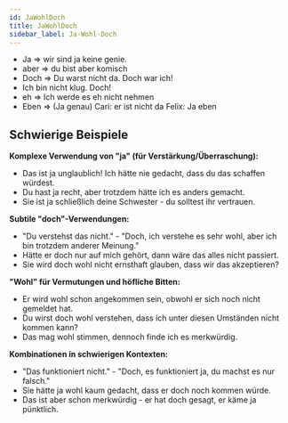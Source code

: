 ```yaml
---
id: JaWohlDoch
title: JaWohlDoch
sidebar_label: Ja-Wohl-Doch
---
```


- Ja => wir sind ja keine genie.
- aber => du bist aber komisch
- Doch => Du warst nicht da. Doch war ich!
- Ich bin nicht klug. Doch!
- eh => Ich werde es eh nicht nehmen
- Eben => (Ja genau)
  Cari: er ist nicht da
  Felix: Ja eben

## Schwierige Beispiele

**Komplexe Verwendung von "ja" (für Verstärkung/Überraschung):**

- Das ist ja unglaublich! Ich hätte nie gedacht, dass du das schaffen würdest.
- Du hast ja recht, aber trotzdem hätte ich es anders gemacht.
- Sie ist ja schließlich deine Schwester - du solltest ihr vertrauen.

**Subtile "doch"-Verwendungen:**

- "Du verstehst das nicht." - "Doch, ich verstehe es sehr wohl, aber ich bin trotzdem anderer Meinung."
- Hätte er doch nur auf mich gehört, dann wäre das alles nicht passiert.
- Sie wird doch wohl nicht ernsthaft glauben, dass wir das akzeptieren?

**"Wohl" für Vermutungen und höfliche Bitten:**

- Er wird wohl schon angekommen sein, obwohl er sich noch nicht gemeldet hat.
- Du wirst doch wohl verstehen, dass ich unter diesen Umständen nicht kommen kann?
- Das mag wohl stimmen, dennoch finde ich es merkwürdig.

**Kombinationen in schwierigen Kontexten:**

- "Das funktioniert nicht." - "Doch, es funktioniert ja, du machst es nur falsch."
- Sie hätte ja wohl kaum gedacht, dass er doch noch kommen würde.
- Das ist aber schon merkwürdig - er hat doch gesagt, er käme ja pünktlich.
